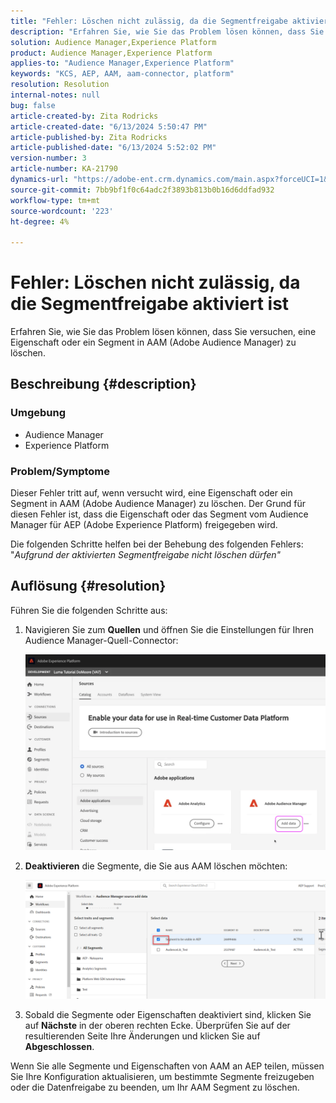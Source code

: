 ```yaml
---
title: "Fehler: Löschen nicht zulässig, da die Segmentfreigabe aktiviert ist"
description: "Erfahren Sie, wie Sie das Problem lösen können, dass Sie versuchen, eine Eigenschaft oder ein Segment in AAM (Adobe Audience Manager) zu löschen."
solution: Audience Manager,Experience Platform
product: Audience Manager,Experience Platform
applies-to: "Audience Manager,Experience Platform"
keywords: "KCS, AEP, AAM, aam-connector, platform"
resolution: Resolution
internal-notes: null
bug: false
article-created-by: Zita Rodricks
article-created-date: "6/13/2024 5:50:47 PM"
article-published-by: Zita Rodricks
article-published-date: "6/13/2024 5:52:02 PM"
version-number: 3
article-number: KA-21790
dynamics-url: "https://adobe-ent.crm.dynamics.com/main.aspx?forceUCI=1&pagetype=entityrecord&etn=knowledgearticle&id=6ab74c71-ad29-ef11-840a-002248084fbb"
source-git-commit: 7bb9bf1f0c64adc2f3893b813b0b16d6ddfad932
workflow-type: tm+mt
source-wordcount: '223'
ht-degree: 4%

---
```


# Fehler: Löschen nicht zulässig, da die Segmentfreigabe aktiviert ist


Erfahren Sie, wie Sie das Problem lösen können, dass Sie versuchen, eine Eigenschaft oder ein Segment in AAM (Adobe Audience Manager) zu löschen.

## Beschreibung {#description}


### <b>Umgebung</b>

- Audience Manager
- Experience Platform




### <b>Problem/Symptome</b>

Dieser Fehler tritt auf, wenn versucht wird, eine Eigenschaft oder ein Segment in AAM (Adobe Audience Manager) zu löschen. Der Grund für diesen Fehler ist, dass die Eigenschaft oder das Segment vom Audience Manager für AEP (Adobe Experience Platform) freigegeben wird.

Die folgenden Schritte helfen bei der Behebung des folgenden Fehlers: &quot;*Aufgrund der aktivierten Segmentfreigabe nicht löschen dürfen&quot;*


## Auflösung {#resolution}

Führen Sie die folgenden Schritte aus:<br>


1. Navigieren Sie zum <b>Quellen</b> und öffnen Sie die Einstellungen für Ihren Audience Manager-Quell-Connector:



   ![](assets/fc2c0636-a6cd-ed11-b597-6045bd006239.png)


2. <b>Deaktivieren</b> die Segmente, die Sie aus AAM löschen möchten:

   ![](assets/48be788f-a6cd-ed11-b597-6045bd006239.png)
3. Sobald die Segmente oder Eigenschaften deaktiviert sind, klicken Sie auf <b>Nächste</b> in der oberen rechten Ecke. Überprüfen Sie auf der resultierenden Seite Ihre Änderungen und klicken Sie auf <b>Abgeschlossen</b>.




Wenn Sie alle Segmente und Eigenschaften von AAM an AEP teilen, müssen Sie Ihre Konfiguration aktualisieren, um bestimmte Segmente freizugeben oder die Datenfreigabe zu beenden, um Ihr AAM Segment zu löschen.



